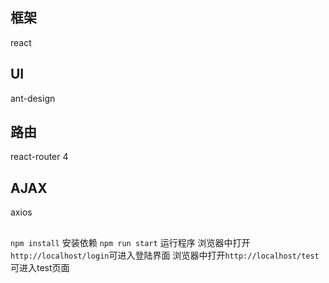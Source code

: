 ## 框架
react
## UI
ant-design
## 路由
react-router 4
## AJAX
axios
##
`npm install` 安装依赖
`npm run start` 运行程序
浏览器中打开`http://localhost/login`可进入登陆界面
浏览器中打开`http://localhost/test`可进入test页面
